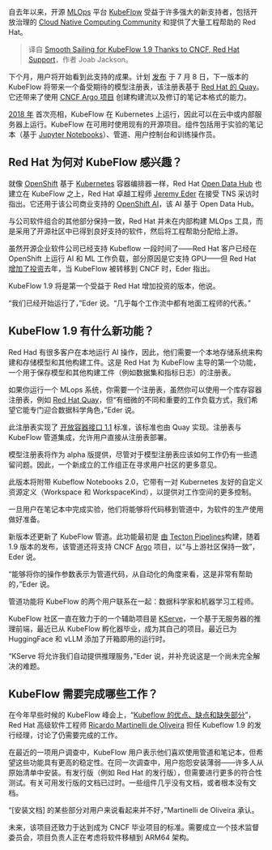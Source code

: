
<!--
title: 得益于CNCF和Red Hat支持，KubeFlow 1.9一帆风顺
cover: https://cdn.thenewstack.io/media/2024/03/50b6aa8b-kubeflow.jpg
-->

自去年以来，开源 [MLOps](https://thenewstack.io/mlops-needs-a-better-way-to-manage-gpus/) 平台 [KubeFlow](https://thenewstack.io/kubeflow-where-machine-learning-meets-the-modern-infrastructure/) 受益于许多强大的新支持者，包括开放治理的 [Cloud Native Computing Community](https://cncf.io/?utm_content=inline+mention) 和提供了大量工程帮助的 Red Hat。

> 译自 [Smooth Sailing for KubeFlow 1.9 Thanks to CNCF, Red Hat Support](https://thenewstack.io/smooth-sailing-for-kubeflow-1-9-thanks-to-cncf-red-hat-support/)，作者 Joab Jackson。


下个月，用户将开始看到此支持的成果。计划 [发布](https://github.com/kubeflow/community/blob/master/releases/release-1.9/READM) 于 7 月 8 日，下一版本的 KubeFlow 将带来一个备受期待的模型注册表，该注册表基于 [Red Hat 的 Quay](https://thenewstack.io/red-hats-quay-3-container-supports-multiple-architectures/)。它还带来了使用 [CNCF Argo 项目](https://thenewstack.io/argo-cd-and-flux-are-cncf-grads-but-what-now/) 创建构建流以及修订的笔记本格式的能力。

[2018 年](https://thenewstack.io/kubeflow-manage-ai-workflows-with-kubernetes/) 首次亮相，KubeFlow 在 Kubernetes 上运行，因此可以在云中或内部服务器上运行。KubeFlow 在可用时使用现有的开源项目。组件包括用于实验的笔记本（基于 [Jupyter Notebooks](https://thenewstack.io/introduction-to-jupyter-notebooks-for-developers/)）、管道、用户控制台和训练操作员。

## Red Hat 为何对 KubeFlow 感兴趣？

就像 [OpenShift](https://www.openshift.com/try?utm_content=inline+mention) 基于 [Kubernetes](https://thenewstack.io/Kubernetes/) 容器编排器一样，Red Hat [Open Data Hub](https://opendatahub.io/) 也建立在 KubeFlow 之上，Red Hat 卓越工程师 [Jeremy Eder](https://research.redhat.com/blog/project_member/jeremy-eder/) 在接受 TNS 采访时指出。它还用于该公司商业支持的 [OpenShift AI](https://www.redhat.com/en/technologies/cloud-computing/openshift/openshift-ai)，该 AI 基于 Open Data Hub。

与公司软件组合的其他部分保持一致，Red Hat 并未在内部构建 MLOps 工具，而是采用了开源社区中已得到良好支持的软件，然后将工程帮助分配给上游。

虽然开源企业软件公司已经支持 Kubeflow 一段时间了——Red Hat 客户已经在 OpenShift 上运行 AI 和 ML 工作负载，部分原因是它支持 GPU——但 Red Hat [增加了投资](https://www.redhat.com/en/blog/open-source-ai-red-hat-our-journey-kubeflow-community)去年，当 KubeFlow 被转移到 CNCF 时，Eder 指出。

KubeFlow 1.9 将是第一个受益于 Red Hat 增加投资的版本，他说。

“我们已经开始运行了，”Eder 说。“几乎每个工作流中都有地面工程师的代表。”

## KubeFlow 1.9 有什么新功能？

Red Had 有很多客户在本地运行 AI 操作，因此，他们需要一个本地存储系统来构建和存储模型和其他构建工件。这是 Red Hat 为 KubeFlow 主导的第一个功能，一个用于保存模型和其他构建工件（例如数据集和指标日志）的注册表。

如果你运行一个 MLops 系统，你需要一个注册表，虽然你可以使用一个库存容器注册表，例如 [Red Hat Quay](https://quay.io/)，但“有细微的不同和重要的工作负载方式，我们希望它能专门迎合数据科学角色，”Eder 说。

此注册表实现了 [开放容器接口 1.1](https://thenewstack.io/how-bumblebee-eases-ebpf-observability-with-oci/) 标准，该标准也由 Quay 实现。注册表与 KubeFlow 管道集成，允许用户直接从注册表部署。

模型注册表将作为 alpha 版提供，尽管对于模型注册表应该如何工作仍有一些遗留问题。因此，一个新成立的工作组正在寻求用户社区的更多意见。

此版本将附带 Kubeflow Notebooks 2.0，它带有一对 Kubernetes 友好的自定义资源定义（Workspace 和 WorkspaceKind），以提供对工作空间的更多控制。

一旦用户在笔记本中完成实验，他们将能够将代码移到管道中，为软件的生产使用做好准备。

新版本还更新了 KubeFlow 管道。此功能最初是
[由](https://thenewstack.io/create-machine-learning-apps-in-your-notebook-with-tecton/) [Tecton Pipelines](https://www.reddit.com/r/kubernetes/comments/12x6f2b/is_tekton_still_alive_comparing_tekton_pipelines/)构建，随着 1.9 版本的发布，该管道还将支持 CNCF [Argo](https://thenewstack.io/how-far-can-you-go-with-argo/) 项目，以“与上游社区保持一致”，Eder 说。

“能够将你的操作参数表示为管道代码，从自动化的角度来看，这是非常有帮助的，”Eder 说。

管道功能将 KubeFlow 的两个用户联系在一起：数据科学家和机器学习工程师。

KubeFlow 社区一直在致力于的一个辅助项目是 [KServe](https://www.kubeflow.org/docs/external-add-ons/kserve/)，一个基于无服务器的推理前端，最近已从 KubeFlow 孵化器毕业，成为其自己的项目。最近已为 HuggingFace 和 vLLM 添加了开箱即用的运行时。

“KServe 将允许我们自动提供推理服务，”Eder 说，并补充说这是一个尚未完全解决的难题。

## KubeFlow 需要完成哪些工作？

在今年早些时候的 KubeFlow 峰会上，“[Kubeflow 的优点、缺点和缺失部分](https://www.youtube.com/watch?v=GbqwY-KZtjE)”，Red Hat 高级软件工程师 [Ricardo Martinelli de Oliveira](https://github.com/rimolive) 担任 Kubeflow 1.9 的发行经理，讨论了仍需要完成的工作。

在最近的一项用户调查中，KubeFlow 用户表示他们喜欢使用管道和笔记本，但希望这些功能具有更高的稳定性。在同一次调查中，用户抱怨安装薄弱——许多人从原始清单中安装。有发行版（例如 Red Hat 的发行版），但需要进行更多的符合性测试。有关可用发行版的文档已过时。一些组件几乎没有文档，或者根本没有文档。

“[安装文档] 的某些部分对用户来说看起来并不好，”Martinelli de Oliveira 承认。

未来，该项目还致力于达到成为 CNCF 毕业项目的标准。需要成立一个技术监督委员会，项目负责人正在考虑将软件移植到 ARM64 架构。
